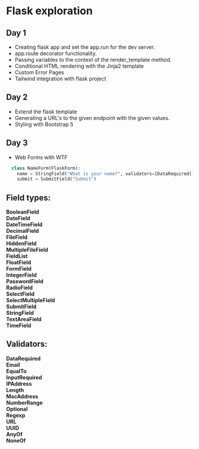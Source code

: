 # Flask exploration

## Day 1

- Creating flask app and set the app.run for the dev server.
- app.route decorator functionality.
- Passing variables to the context of the render_template method.
- Conditional HTML rendering with the Jinja2 template
- Custom Error Pages
- Tailwind integration with flask project

## Day 2

- Extend the flask template
- Generating a URL's to the given endpoint with the given values.
- Styling with Bootstrap 5

## Day 3

- Web Forms with WTF

```python
  class NameForm(FlaskForm):
    name = StringField("What is your name?", validators=[DataRequired()])
    submit = SubmitField("Submit")
```

## Field types:

**BooleanField** <br>
**DateField** <br>
**DateTimeField** <br>
**DecimalField** <br>
**FileField** <br>
**HiddenField** <br>
**MultipleFileField** <br>
**FieldList** <br>
**FloatField** <br>
**FormField** <br>
**IntegerField** <br>
**PasswordField** <br>
**RadioField** <br>
**SelectField** <br>
**SelectMultipleField** <br>
**SubmitField** <br>
**StringField** <br>
**TextAreaField** <br>
**TimeField** <br>

## Validators:

**DataRequired** <br>
**Email** <br>
**EqualTo** <br>
**InputRequired** <br>
**IPAddress** <br>
**Length** <br>
**MacAddress** <br>
**NumberRange** <br>
**Optional** <br>
**Regexp** <br>
**URL** <br>
**UUID** <br>
**AnyOf** <br>
**NoneOf** <br>
